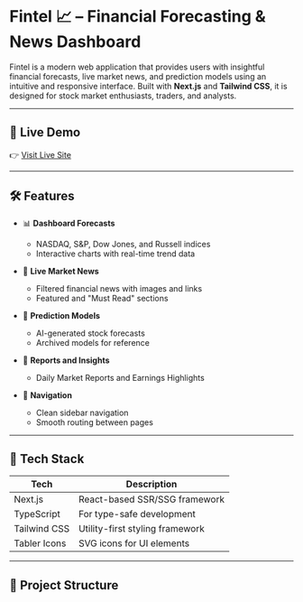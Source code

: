 # Fintel 📈 – Financial Forecasting & News Dashboard

Fintel is a modern web application that provides users with insightful financial forecasts, live market news, and prediction models using an intuitive and responsive interface. Built with **Next.js** and **Tailwind CSS**, it is designed for stock market enthusiasts, traders, and analysts.

---

## 🔗 Live Demo

👉 [Visit Live Site](https://fintel-eight.vercel.app/dashboard)

---

## 🛠️ Features

- 📊 **Dashboard Forecasts**
  - NASDAQ, S&P, Dow Jones, and Russell indices
  - Interactive charts with real-time trend data

- 📰 **Live Market News**
  - Filtered financial news with images and links
  - Featured and "Must Read" sections

- 🔮 **Prediction Models**
  - AI-generated stock forecasts
  - Archived models for reference

- 📑 **Reports and Insights**
  - Daily Market Reports and Earnings Highlights

- 🧭 **Navigation**
  - Clean sidebar navigation
  - Smooth routing between pages

---

## 🚀 Tech Stack

| Tech         | Description                        |
|--------------|------------------------------------|
| Next.js  | React-based SSR/SSG framework      |
| TypeScript | For type-safe development         |
| Tailwind CSS | Utility-first styling framework |
| Tabler Icons | SVG icons for UI elements       |

---

## 📁 Project Structure

